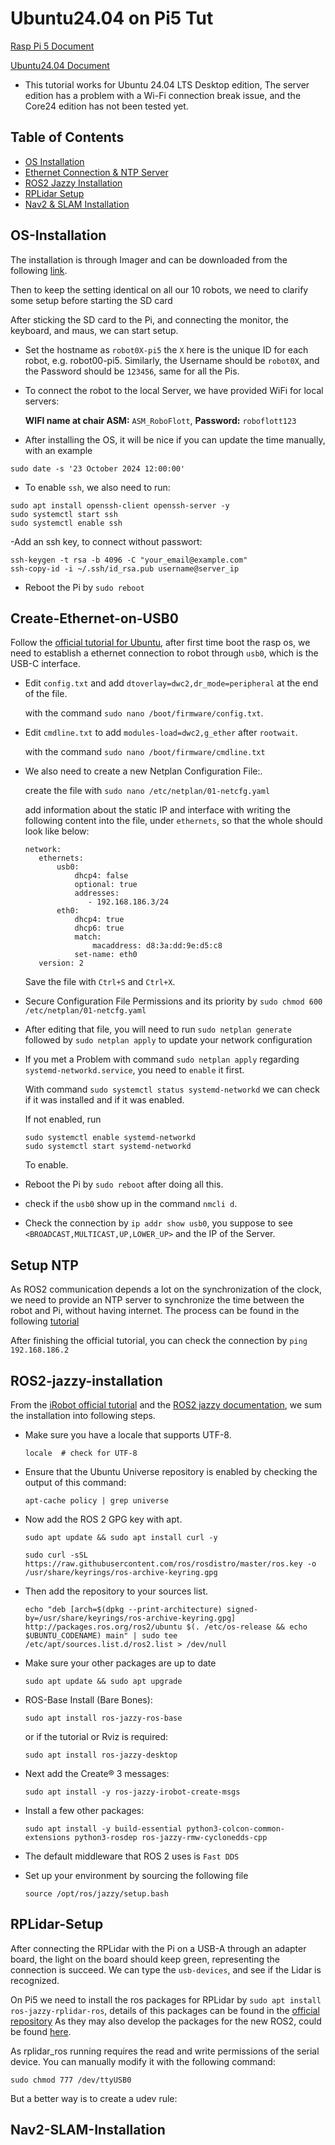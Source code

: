 # Ubuntu24.04 on Pi5 Tut

[Rasp Pi 5 Document](https://www.raspberrypi.com/documentation/computers/getting-started.html) 

[Ubuntu24.04 Document](https://ubuntu.com/blog/tag/ubuntu-24-04-lts)

- This tutorial works for Ubuntu 24.04 LTS Desktop edition, The server edition has a problem with a Wi-Fi connection break issue, and the Core24 edition has not been tested yet.

## Table of Contents
- [OS Installation](#OS-Installation)
- [Ethernet Connection & NTP Server](#Create-Ethernet-on-USB0)
- [ROS2 Jazzy Installation](#ROS2-jazzy-installation)
- [RPLidar Setup](#RPLidar-Setup)
- [Nav2 & SLAM Installation](#Nav2-SLAM-Installation)

## OS-Installation
The installation is through Imager and can be downloaded from the following [link](https://www.raspberrypi.com/software/).

Then to keep the setting identical on all our 10 robots, we need to clarify some setup before starting the SD card

After sticking the SD card to the Pi, and connecting the monitor, the keyboard, and maus, we can start setup.

- Set the hostname as `robot0X-pi5` the `X` here is the unique ID for each robot, e.g. robot00-pi5. Similarly, the Username should be `robot0X`, and the Password should be `123456`, same for all the Pis.
- To connect the robot to the local Server, we have provided WiFi for local servers:

  **WIFI name at chair ASM:** `ASM_RoboFlott`, **Password:** `roboflott123`

- After installing the OS, it will be nice if you can update the time manually, with an example
```
sudo date -s '23 October 2024 12:00:00'  
```
- To enable `ssh`, we also need to run:
```
sudo apt install openssh-client openssh-server -y
sudo systemctl start ssh
sudo systemctl enable ssh
```
-Add an ssh key, to connect without passwort:
```
ssh-keygen -t rsa -b 4096 -C "your_email@example.com"
ssh-copy-id -i ~/.ssh/id_rsa.pub username@server_ip
```

- Reboot the Pi by `sudo reboot`

## Create-Ethernet-on-USB0
Follow the [official tutorial for Ubuntu](https://iroboteducation.github.io/create3_docs/setup/pi4humble/), after first time boot the rasp os, we need to establish a ethernet connection to robot through `usb0`, which is the USB-C interface.

- Edit `config.txt` and add `dtoverlay=dwc2,dr_mode=peripheral` at the end of the file.

  with the command `sudo nano /boot/firmware/config.txt`.

- Edit `cmdline.txt` to add `modules-load=dwc2,g_ether` after `rootwait`.

  with the command `sudo nano /boot/firmware/cmdline.txt`

- We also need to create a new  Netplan Configuration File:.

  create the file with `sudo nano /etc/netplan/01-netcfg.yaml`

  add information about the static IP and interface with writing the following content into the file, under `ethernets`, so that the whole should look like below:
  ```
  network:
     ethernets:
         usb0:
             dhcp4: false
             optional: true
             addresses:
                - 192.168.186.3/24
         eth0:
             dhcp4: true
             dhcp6: true
             match:
                 macaddress: d8:3a:dd:9e:d5:c8
             set-name: eth0
     version: 2
  ```
  Save the file with `Ctrl+S` and `Ctrl+X`.

- Secure Configuration File Permissions and its priority by `sudo chmod 600 /etc/netplan/01-netcfg.yaml`
  
- After editing that file, you will need to run `sudo netplan generate` followed by `sudo netplan apply` to update your network configuration

- If you met a Problem with command `sudo netplan apply` regarding `systemd-networkd.service`, you need to `enable` it first.

  With command `sudo systemctl status systemd-networkd` we can check if it was installed and if it was enabled.

  If not enabled, run

  ```
  sudo systemctl enable systemd-networkd
  sudo systemctl start systemd-networkd
  ```
  To enable.

- Reboot the Pi by `sudo reboot` after doing all this.

- check if the `usb0` show up in the command `nmcli d`.

- Check the connection by `ip addr show usb0`, you suppose to see `<BROADCAST,MULTICAST,UP,LOWER_UP>` and the IP of the Server.

## Setup NTP 

As ROS2 communication depends a lot on the synchronization of the clock, we need to provide an  NTP server to synchronize the time between the robot and Pi, without having internet. The process can be found in the following [tutorial](https://iroboteducation.github.io/create3_docs/setup/compute-ntp/)

After finishing the official tutorial, you can check the connection by `ping 192.168.186.2`

## ROS2-jazzy-installation
From the [iRobot official tutorial](https://iroboteducation.github.io/create3_docs/setup/ubuntu2204/) and the [ROS2 jazzy documentation](https://docs.ros.org/en/jazzy/Installation/Ubuntu-Install-Debs.html), we sum the installation into following steps.

- Make sure you have a locale that supports UTF-8.

  `locale  # check for UTF-8`
  
- Ensure that the Ubuntu Universe repository is enabled by checking the output of this command:

  `apt-cache policy | grep universe`
  
- Now add the ROS 2 GPG key with apt.

  `sudo apt update && sudo apt install curl -y`

  `sudo curl -sSL https://raw.githubusercontent.com/ros/rosdistro/master/ros.key -o /usr/share/keyrings/ros-archive-keyring.gpg`

- Then add the repository to your sources list.

  ```
  echo "deb [arch=$(dpkg --print-architecture) signed-by=/usr/share/keyrings/ros-archive-keyring.gpg] http://packages.ros.org/ros2/ubuntu $(. /etc/os-release && echo $UBUNTU_CODENAME) main" | sudo tee /etc/apt/sources.list.d/ros2.list > /dev/null
  ```

- Make sure your other packages are up to date

  `sudo apt update && sudo apt upgrade`

- ROS-Base Install (Bare Bones):

  `sudo apt install ros-jazzy-ros-base`

  or if the tutorial or Rviz is required:

  `sudo apt install ros-jazzy-desktop`

- Next add the Create® 3 messages:

  `sudo apt install -y ros-jazzy-irobot-create-msgs`

- Install a few other packages:

  `sudo apt install -y build-essential python3-colcon-common-extensions python3-rosdep ros-jazzy-rmw-cyclonedds-cpp`

- The default middleware that ROS 2 uses is `Fast DDS`

- Set up your environment by sourcing the following file

  `source /opt/ros/jazzy/setup.bash`

## RPLidar-Setup

After connecting the RPLidar with the Pi on a USB-A through an adapter board, the light on the board should keep green, representing the connection is succeed. We can type the `usb-devices`, and see if the Lidar is recognized.

On Pi5 we need to install the ros packages for RPLidar by `sudo apt install ros-jazzy-rplidar-ros`, details of this packages can be found in the [official repository](https://github.com/Slamtec/rplidar_ros)
As they may also develop the packages for the new ROS2, could be found [here](https://github.com/Slamtec/sllidar_ros2).

As rplidar_ros running requires the read and write permissions of the serial device. You can manually modify it with the following command:

`sudo chmod 777 /dev/ttyUSB0`

But a better way is to create a udev rule:


## Nav2-SLAM-Installation






   
